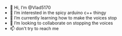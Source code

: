 - 👋 Hi, I’m @Vlad5170
- 👀 I’m interested in the spicy arduino c++ thingy
- 🌱 I’m currently learning how to make the voices stop
- 💞️ I’m looking to collaborate on stopping the voices
- 📫 don't try to reach me

<!---
Vlad5170/Vlad5170 is a ✨ special ✨ repository because its `README.md` (this file) appears on your GitHub profile.
You can click the Preview link to take a look at your changes.
--->
